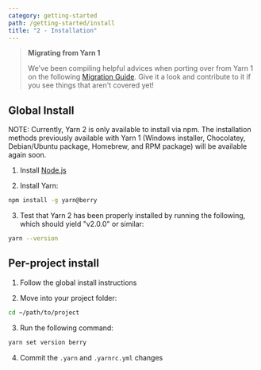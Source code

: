```yaml
---
category: getting-started
path: /getting-started/install
title: "2 - Installation"
---
```


> **Migrating from Yarn 1**
>
> We've been compiling helpful advices when porting over from Yarn 1 on the following [Migration Guide](/getting-started/migration). Give it a look and contribute to it if you see things that aren't covered yet!

## Global Install

NOTE: Currently, Yarn 2 is only available to install via npm. The installation methods previously available with Yarn 1 (Windows installer, Chocolatey, Debian/Ubuntu package, Homebrew, and RPM package) will be available again soon.

1. Install [Node.js](https://nodejs.org/en/download/)

2. Install Yarn:

```bash
npm install -g yarn@berry
```

3. Test that Yarn 2 has been properly installed by running the following, which should yield "v2.0.0" or similar:

```bash
yarn --version
```

## Per-project install

1. Follow the global install instructions

2. Move into your project folder:

```bash
cd ~/path/to/project
```

3. Run the following command:

```bash
yarn set version berry
```

4. Commit the `.yarn` and `.yarnrc.yml` changes

